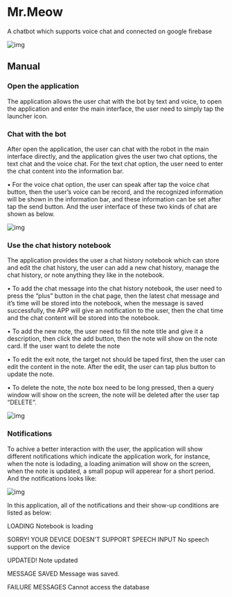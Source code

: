 # Mr.Meow
A chatbot which supports voice chat and connected on google firebase

![img](https://github.com/MeowJ/Mr.Meow/blob/master/pictures/1.whole%20_chat_page.jpg)

##	Manual 
###	Open the application
The application allows the user chat with the bot by text and voice, to open the application and enter the main interface, the user need to simply tap the launcher icon.

###	Chat with the bot
After open the application, the user can chat with the robot in the main interface directly, and the application gives the user two chat options, the text chat and the voice chat. 
For the text chat option, the user need to enter the chat content into the information bar.

•	For the voice chat option, the user can speak after tap the voice chat button, then the user’s voice can be record, and the recognized information will be shown in the information bar, and these information can be set after tap the send button. 
And the user interface of these two kinds of chat are shown as below.
     
![img](https://github.com/MeowJ/Mr.Meow/blob/master/pictures/3.voice_message.jpg)

###	Use the chat history notebook
The application provides the user a chat history notebook which can store and edit the chat history, the user can add a new chat history, manage the chat history, or note anything they like in the notebook. 

•	To add the chat message into the chat history notebook, the user need to press the “plus” button in the chat page, then the latest chat message and it’s time will be stored into the notebook, when the message is saved successfully, the APP will give an notification to the user, then the chat time and the chat content will be stored into the notebook.
       
•	To add the new note, the user need to fill the note title and give it a description, then click the add button, then the note will show on the note card. If the user want to delete the note 

•	To edit the exit note, the target not should be taped first, then the user can edit the content in the note. After the edit, the user can tap plus button to update the note.

•	To delete the note, the note box need to be long pressed, then a query window will show on the screen, the note will be deleted after the user tap “DELETE”.

![img](https://github.com/MeowJ/Mr.Meow/blob/master/pictures/7.notebook_delete.jpg)
      
### Notifications 
To achive a better interaction with the user, the application will show different notifications which indicate the application work, for instance, when the note is lodading, a loading animation will show on the screen, when the note is updated, a small popup will apperear for a short period. And the notifications looks like:

![img](https://github.com/MeowJ/Mr.Meow/blob/master/pictures/8.notification.jpg)

In this application, all of the notifications and their show-up conditions are listed as below:

LOADING	Notebook is loading

SORRY! YOUR DEVICE DOESN'T SUPPORT SPEECH INPUT	No speech support on the device

UPDATED!	Note updated

MESSAGE SAVED	Message was saved.

FAILURE MESSAGES 	Cannot access the database 

